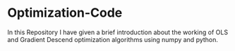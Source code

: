 # Optimization-Code

In this Repository I have given a brief introduction about the working of OLS and Gradient Descend optimization algorithms using numpy and python.
